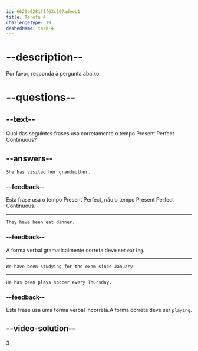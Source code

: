```yaml
---
id: 6629e0281f1f63c107adeeb1
title: Tarefa 4
challengeType: 19
dashedName: task-4
---
```


# --description--

Por favor, responda à pergunta abaixo.

# --questions--

## --text--

Qual das seguintes frases usa corretamente o tempo Present Perfect Continuous?

## --answers--

`She has visited her grandmother.`

### --feedback--

Esta frase usa o tempo Present Perfect, não o tempo Present Perfect Continuous.

---

`They have been eat dinner.`

### --feedback--

A forma verbal gramaticalmente correta deve ser `eating`.

---

`We have been studying for the exam since January.`

---

`He has been plays soccer every Thursday.`

### --feedback--

Esta frase usa uma forma verbal incorreta.A forma correta deve ser `playing`.

## --video-solution--

3
